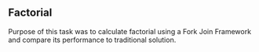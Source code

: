 ## Factorial

Purpose of this task was to calculate factorial using a Fork Join Framework and compare its performance to traditional solution.
